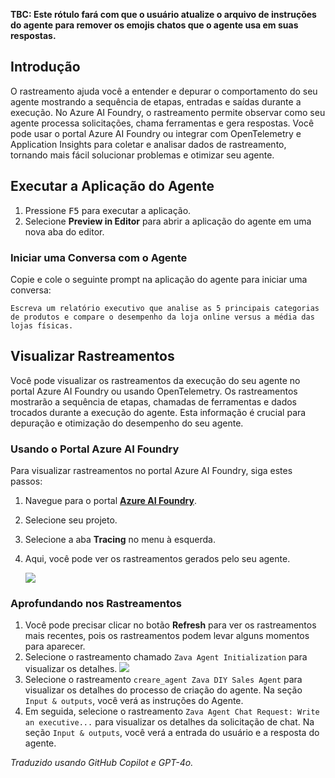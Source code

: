 **TBC: Este rótulo fará com que o usuário atualize o arquivo de instruções do agente para remover os emojis chatos que o agente usa em suas respostas.**

## Introdução

O rastreamento ajuda você a entender e depurar o comportamento do seu agente mostrando a sequência de etapas, entradas e saídas durante a execução. No Azure AI Foundry, o rastreamento permite observar como seu agente processa solicitações, chama ferramentas e gera respostas. Você pode usar o portal Azure AI Foundry ou integrar com OpenTelemetry e Application Insights para coletar e analisar dados de rastreamento, tornando mais fácil solucionar problemas e otimizar seu agente.

<!-- ## Exercício de Laboratório

=== "Python"

      1. Abra o arquivo `app.py`.
      2. Altere a variável `AZURE_TELEMETRY_ENABLED` para `True` para habilitar rastreamento:

         ```python
         AZURE_TELEMETRY_ENABLED = True
         ```

        !!! info "Nota"
            Esta configuração habilita telemetria para seu agente. Na função `initialize` em `app.py`, o cliente de telemetria é configurado para enviar dados ao Azure Monitor.

            ```python
             if AZURE_TELEMETRY_ENABLED:
                 configure_azure_monitor(connection_string=await self.project_client.telemetry.get_connection_string())
            ```         

=== "C#"

      tbd -->

## Executar a Aplicação do Agente

1. Pressione <kbd>F5</kbd> para executar a aplicação.
2. Selecione **Preview in Editor** para abrir a aplicação do agente em uma nova aba do editor.

### Iniciar uma Conversa com o Agente

Copie e cole o seguinte prompt na aplicação do agente para iniciar uma conversa:

```plaintext
Escreva um relatório executivo que analise as 5 principais categorias de produtos e compare o desempenho da loja online versus a média das lojas físicas.
```

## Visualizar Rastreamentos

Você pode visualizar os rastreamentos da execução do seu agente no portal Azure AI Foundry ou usando OpenTelemetry. Os rastreamentos mostrarão a sequência de etapas, chamadas de ferramentas e dados trocados durante a execução do agente. Esta informação é crucial para depuração e otimização do desempenho do seu agente.

### Usando o Portal Azure AI Foundry

Para visualizar rastreamentos no portal Azure AI Foundry, siga estes passos:

1. Navegue para o portal **[Azure AI Foundry](https://ai.azure.com/)**.
2. Selecione seu projeto.
3. Selecione a aba **Tracing** no menu à esquerda.
4. Aqui, você pode ver os rastreamentos gerados pelo seu agente.

   ![](media/ai-foundry-tracing.png)

### Aprofundando nos Rastreamentos

1. Você pode precisar clicar no botão **Refresh** para ver os rastreamentos mais recentes, pois os rastreamentos podem levar alguns momentos para aparecer.
2. Selecione o rastreamento chamado `Zava Agent Initialization` para visualizar os detalhes.
   ![](media/ai-foundry-trace-agent-init.png)
3. Selecione o rastreamento `creare_agent Zava DIY Sales Agent` para visualizar os detalhes do processo de criação do agente. Na seção `Input & outputs`, você verá as instruções do Agente.
4. Em seguida, selecione o rastreamento `Zava Agent Chat Request: Write an executive...` para visualizar os detalhes da solicitação de chat. Na seção `Input & outputs`, você verá a entrada do usuário e a resposta do agente.

<!-- https://learn.microsoft.com/en-us/azure/ai-foundry/how-to/continuous-evaluation-agents -->

*Traduzido usando GitHub Copilot e GPT-4o.*
